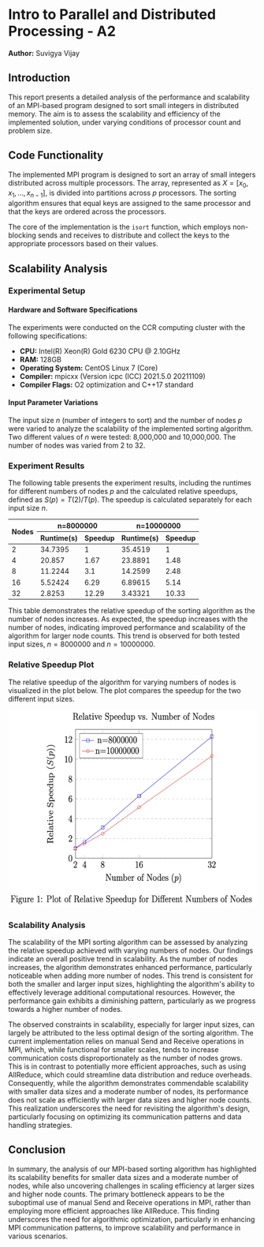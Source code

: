 # Intro to Parallel and Distributed Processing - A2

**Author:** Suvigya Vijay 

## Introduction

This report presents a detailed analysis of the performance and scalability of an MPI-based program designed to sort small integers in distributed memory. The aim is to assess the scalability and efficiency of the implemented solution, under varying conditions of processor count and problem size.

## Code Functionality

The implemented MPI program is designed to sort an array of small integers distributed across multiple processors. The array, represented as $X = [x_0, x_1, \ldots, x_{n-1}]$, is divided into partitions across $p$ processors. The sorting algorithm ensures that equal keys are assigned to the same processor and that the keys are ordered across the processors. 

The core of the implementation is the `isort` function, which employs non-blocking sends and receives to distribute and collect the keys to the appropriate processors based on their values.

## Scalability Analysis

### Experimental Setup

#### Hardware and Software Specifications

The experiments were conducted on the CCR computing cluster with the following specifications:

- **CPU:** Intel(R) Xeon(R) Gold 6230 CPU @ 2.10GHz
- **RAM:** 128GB
- **Operating System:** CentOS Linux 7 (Core)
- **Compiler:** mpicxx (Version icpc (ICC) 2021.5.0 20211109)
- **Compiler Flags:** O2 optimization and C++17 standard

#### Input Parameter Variations

The input size $n$ (number of integers to sort) and the number of nodes $p$ were varied to analyze the scalability of the implemented sorting algorithm. Two different values of $n$ were tested: 8,000,000 and 10,000,000. The number of nodes was varied from 2 to 32.

### Experiment Results

The following table presents the experiment results, including the runtimes for different numbers of nodes $p$ and the calculated relative speedups, defined as $S(p) = T(2) / T(p)$. The speedup is calculated separately for each input size $n$.

<div align="center">

<table align="center">
  <thead>
    <tr>
      <th rowspan="2" style="text-align: center;">Nodes</th>
      <th colspan="2" style="text-align: center;">n=8000000</th>
      <th colspan="2" style="text-align: center;">n=10000000</th>
    </tr>
    <tr>
      <th style="text-align: center;">Runtime(s)</th>
      <th style="text-align: center;">Speedup</th>
      <th style="text-align: center;">Runtime(s)</th>
      <th style="text-align: center;">Speedup</th>
    </tr>
  </thead>
  <tbody>
    <tr>
      <td>2</td>
      <td>34.7395</td>
      <td>1</td>
      <td>35.4519</td>
      <td>1</td>
    </tr>
    <tr>
      <td>4</td>
      <td>20.857</td>
      <td>1.67</td>
      <td>23.8891</td>
      <td>1.48</td>
    </tr>
    <tr>
      <td>8</td>
      <td>11.2244</td>
      <td>3.1</td>
      <td>14.2599</td>
      <td>2.48</td>
    </tr>
    <tr>
      <td>16</td>
      <td>5.52424</td>
      <td>6.29</td>
      <td>6.89615</td>
      <td>5.14</td>
    </tr>
    <tr>
      <td>32</td>
      <td>2.8253</td>
      <td>12.29</td>
      <td>3.43321</td>
      <td>10.33</td>
    </tr>
  </tbody>
</table>

</div>

This table demonstrates the relative speedup of the sorting algorithm as the number of nodes increases. As expected, the speedup increases with the number of nodes, indicating improved performance and scalability of the algorithm for larger node counts. This trend is observed for both tested input sizes, $n = 8000000$ and $n = 10000000$.

### Relative Speedup Plot

The relative speedup of the algorithm for varying numbers of nodes is visualized in the plot below. The plot compares the speedup for the two different input sizes.

<p align="center">
    <img src="plots/relative_speedup.png" height="400px" alt="Relative Speedup vs. Number of Nodes">
</p>

### Scalability Analysis

The scalability of the MPI sorting algorithm can be assessed by analyzing the relative speedup achieved with varying numbers of nodes. Our findings indicate an overall positive trend in scalability. As the number of nodes increases, the algorithm demonstrates enhanced performance, particularly noticeable when adding more number of nodes. This trend is consistent for both the smaller and larger input sizes, highlighting the algorithm's ability to effectively leverage additional computational resources. However, the performance gain exhibits a diminishing pattern, particularly as we progress towards a higher number of nodes. 

The observed constraints in scalability, especially for larger input sizes, can largely be attributed to the less optimal design of the sorting algorithm. The current implementation relies on manual Send and Receive operations in MPI, which, while functional for smaller scales, tends to increase communication costs disproportionately as the number of nodes grows. This is in contrast to potentially more efficient approaches, such as using AllReduce, which could streamline data distribution and reduce overheads. Consequently, while the algorithm demonstrates commendable scalability with smaller data sizes and a moderate number of nodes, its performance does not scale as efficiently with larger data sizes and higher node counts. This realization underscores the need for revisiting the algorithm's design, particularly focusing on optimizing its communication patterns and data handling strategies.

## Conclusion

In summary, the analysis of our MPI-based sorting algorithm has highlighted its scalability benefits for smaller data sizes and a moderate number of nodes, while also uncovering challenges in scaling efficiency at larger sizes and higher node counts. The primary bottleneck appears to be the suboptimal use of manual Send and Receive operations in MPI, rather than employing more efficient approaches like AllReduce. This finding underscores the need for algorithmic optimization, particularly in enhancing MPI communication patterns, to improve scalability and performance in various scenarios.
